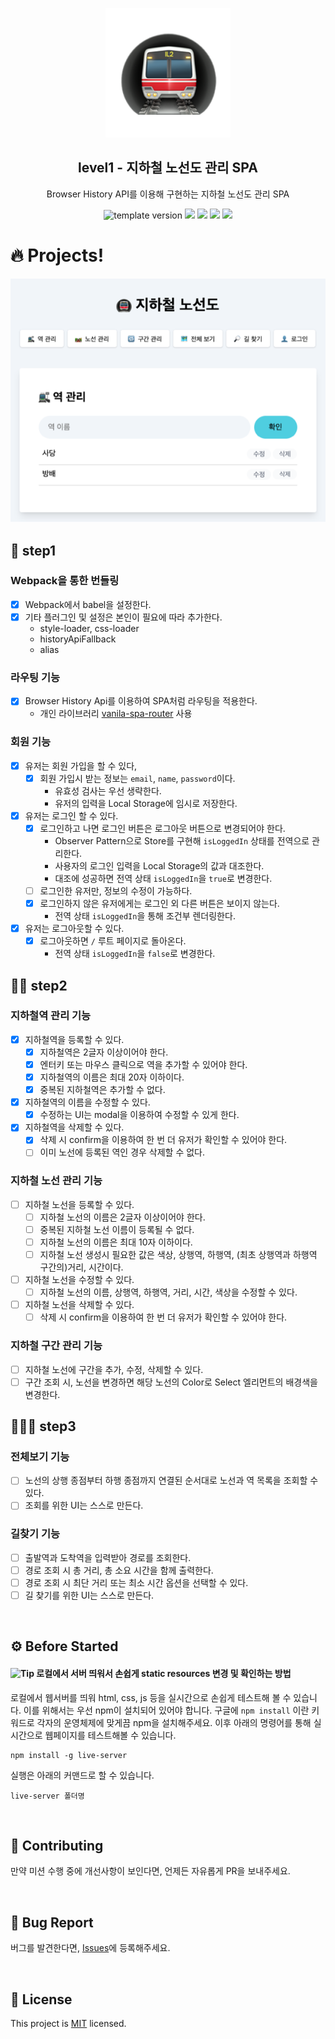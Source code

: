 <p align="middle" >
  <img width="200px;" src="./src/images/subway_emoji.png"/>
</p>
<h2 align="middle">level1 - 지하철 노선도 관리 SPA</h2>
<p align="middle">Browser History API를 이용해 구현하는 지하철 노선도 관리 SPA</p>
<p align="middle">
  <img src="https://img.shields.io/badge/version-1.0.0-blue?style=flat-square" alt="template version"/>
  <img src="https://img.shields.io/badge/language-html-red.svg?style=flat-square"/>
  <img src="https://img.shields.io/badge/language-css-blue.svg?style=flat-square"/>
  <img src="https://img.shields.io/badge/language-js-yellow.svg?style=flat-square"/>
  <img src="https://img.shields.io/badge/license-MIT-brightgreen.svg?style=flat-square"/>
</p>

# 🔥 Projects!

<p align="middle">
  <img src="./src/images/readme/subway_app_preview.png">
</p>

## 🎯 step1

### Webpack을 통한 번들링

- [x] Webpack에서 babel을 설정한다.
- [x] 기타 플러그인 및 설정은 본인이 필요에 따라 추가한다.
  - style-loader, css-loader
  - historyApiFallback
  - alias

### 라우팅 기능

- [x] Browser History Api를 이용하여 SPA처럼 라우팅을 적용한다.
  - 개인 라이브러리 [vanila-spa-router](https://github.com/sanoopark/vanila-spa-router) 사용

### 회원 기능

- [x] 유저는 회원 가입을 할 수 있다,
  - [x] 회원 가입시 받는 정보는 `email`, `name`, `password`이다.
    - 유효성 검사는 우선 생략한다.
    - 유저의 입력을 Local Storage에 임시로 저장한다.
- [x] 유저는 로그인 할 수 있다.
  - [x] 로그인하고 나면 로그인 버튼은 로그아웃 버튼으로 변경되어야 한다.
    - Observer Pattern으로 Store를 구현해 `isLoggedIn` 상태를 전역으로 관리한다.
    - 사용자의 로그인 입력을 Local Storage의 값과 대조한다.
    - 대조에 성공하면 전역 상태 `isLoggedIn`을 `true`로 변경한다.
  - [ ] 로그인한 유저만, 정보의 수정이 가능하다.
  - [x] 로그인하지 않은 유저에게는 로그인 외 다른 버튼은 보이지 않는다.
    - 전역 상태 `isLoggedIn`을 통해 조건부 렌더링한다.
- [x] 유저는 로그아웃할 수 있다.
  - [x] 로그아웃하면 `/` 루트 페이지로 돌아온다.
    - 전역 상태 `isLoggedIn`을 `false`로 변경한다.

## 🎯🎯 step2

### 지하철역 관리 기능

- [x] 지하철역을 등록할 수 있다.
  - [x] 지하철역은 2글자 이상이어야 한다.
  - [x] 엔터키 또는 마우스 클릭으로 역을 추가할 수 있어야 한다.
  - [x] 지하철역의 이름은 최대 20자 이하이다.
  - [x] 중복된 지하철역은 추가할 수 없다.
- [x] 지하철역의 이름을 수정할 수 있다.
  - [x] 수정하는 UI는 modal을 이용하여 수정할 수 있게 한다.
- [x] 지하철역을 삭제할 수 있다.
  - [x] 삭제 시 confirm을 이용하여 한 번 더 유저가 확인할 수 있어야 한다.
  - [ ] 이미 노선에 등록된 역인 경우 삭제할 수 없다.

### 지하철 노선 관리 기능

- [ ] 지하철 노선을 등록할 수 있다.
  - [ ] 지하철 노선의 이름은 2글자 이상이어야 한다.
  - [ ] 중복된 지하철 노선 이름이 등록될 수 없다.
  - [ ] 지하철 노선의 이름은 최대 10자 이하이다.
  - [ ] 지하철 노선 생성시 필요한 값은 색상, 상행역, 하행역, (최초 상행역과 하행역 구간의)거리, 시간이다.
- [ ] 지하철 노선을 수정할 수 있다.
  - [ ] 지하철 노선의 이름, 상행역, 하행역, 거리, 시간, 색상을 수정할 수 있다.
- [ ] 지하철 노선을 삭제할 수 있다.
  - [ ] 삭제 시 confirm을 이용하여 한 번 더 유저가 확인할 수 있어야 한다.

### 지하철 구간 관리 기능

- [ ] 지하철 노선에 구간을 추가, 수정, 삭제할 수 있다.
- [ ] 구간 조회 시, 노선을 변경하면 해당 노선의 Color로 Select 엘리먼트의 배경색을 변경한다.

## 🎯🎯🎯 step3

### 전체보기 기능

- [ ] 노선의 상행 종점부터 하행 종점까지 연결된 순서대로 노선과 역 목록을 조회할 수 있다.
- [ ] 조회를 위한 UI는 스스로 만든다.

### 길찾기 기능

- [ ] 출발역과 도착역을 입력받아 경로를 조회한다.
- [ ] 경로 조회 시 총 거리, 총 소요 시간을 함께 출력한다.
- [ ] 경로 조회 시 최단 거리 또는 최소 시간 옵션을 선택할 수 있다.
- [ ] 길 찾기를 위한 UI는 스스로 만든다.

<br>

## ⚙️ Before Started

#### <img alt="Tip" src="https://img.shields.io/static/v1.svg?label=&message=Tip&style=flat-square&color=673ab8"> 로컬에서 서버 띄워서 손쉽게 static resources 변경 및 확인하는 방법

로컬에서 웹서버를 띄워 html, css, js 등을 실시간으로 손쉽게 테스트해 볼 수 있습니다. 이를 위해서는 우선 npm이 설치되어 있어야 합니다. 구글에 `npm install` 이란 키워드로 각자의 운영체제에 맞게끔 npm을 설치해주세요. 이후 아래의 명령어를 통해 실시간으로 웹페이지를 테스트해볼 수 있습니다.

```
npm install -g live-server
```

실행은 아래의 커맨드로 할 수 있습니다.

```
live-server 폴더명
```

<br>

## 👏 Contributing

만약 미션 수행 중에 개선사항이 보인다면, 언제든 자유롭게 PR을 보내주세요.

<br>

## 🐞 Bug Report

버그를 발견한다면, [Issues](https://github.com/woowacourse/javascript-subway/issues)에 등록해주세요.

<br>

## 📝 License

This project is [MIT](https://github.com/woowacourse/javascript-subway/blob/main/LICENSE) licensed.
